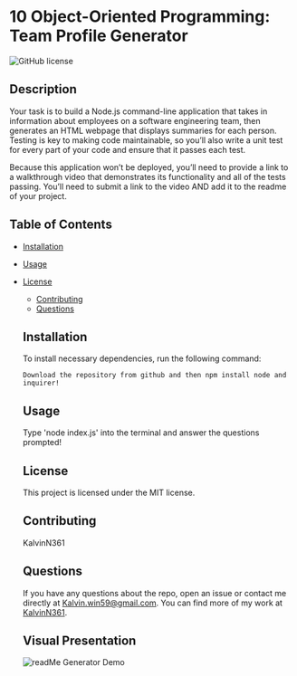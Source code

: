 # 10 Object-Oriented Programming: Team Profile Generator

  ![GitHub license](https://img.shields.io/badge/license-MIT-blue.svg)
  ## Description
 Your task is to build a Node.js command-line application that takes in information about employees on a software engineering team, then generates an HTML webpage that displays  summaries for each person. Testing is key to making code maintainable, so you’ll also write a unit test for every part of your code and ensure that it passes each test.

Because this application won’t be deployed, you’ll need to provide a link to a walkthrough video that demonstrates its functionality and all of the tests passing. You’ll need to submit a link to the video AND add it to the readme of your project.
  
  ## Table of Contents 
  * [Installation](#installation)
  * [Usage](#usage)
  
* [License](#license)

  * [Contributing](#contributing)
  * [Questions](#questions)
  ## Installation
  To install necessary dependencies, run the following command:
  ```
  Download the repository from github and then npm install node and inquirer!
  ```
  ## Usage
  Type 'node index.js' into the terminal and answer the questions prompted!
  ## License
    This project is licensed under the MIT license.
    
  ## Contributing
  KalvinN361
  
  
  ## Questions
  If you have any questions about the repo, open an issue or contact me directly at Kalvin.win59@gmail.com. You can find more of my work at [KalvinN361](https://github.com/KalvinN361/).
  
  ## Visual Presentation
  ![readMe Generator Demo](https://github.com/KalvinN361/Team-Profile-Generator/blob/d5ac8f8cffb7d6bc5d412c29307ed93d9bdb049c/src/team-profile-generator.gif) 
